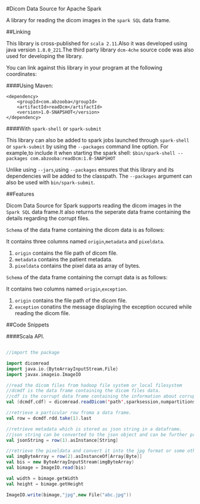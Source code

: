 #Dicom Data Source for Apache Spark

A library for reading the dicom images in the `spark SQL` data frame.

##Linking 

This library is cross-published for `scala 2.11`.Also it was developed using java version `1.8.0_221`.The third party library
`dcm-4che` source code was also used for developing the library.
 
You can link against this library in your program at the following coordinates:

####Using Maven:
```
<dependency>
    <groupId>com.abzooba</groupId>
    <artifactId>readDcm</artifactId>
    <version>1.0-SNAPSHOT</version>
</dependency>
```

####With `spark-shell` or `spark-submit`

This library can also be added to spark jobs launched through `spark-shell` or `spark-submit` by using the `--packages`
command line option. For example,to include it when starting the spark shell:
    `$bin/spark-shell --packages com.abzooba:readDcm:1.0-SNAPSHOT`
    
Unlike using `--jars`,using `--packages` ensures that this library and its dependencies will be added to the classpath.
The `--packages` argument can also be used with `bin/spark-submit`.

##Features

Dicom Data Source for Spark supports reading the dicom images in the `Spark SQL` data frame.It also returns the seperate 
data frame containing the details regarding the corrupt files.

`Schema`  of the data frame containing the dicom data is as follows:

It contains three columns named `origin`,`metadata` and `pixeldata`.

1. `origin` contains the file path of dicom file.
2. `metadata` contains the patient metadata.
3. `pixeldata` contains the pixel data as array of bytes.

`Schema` of the data frame containing the corrupt data is as follows:

It contains two columns named `origin`,`exception`.

1. `origin` contains the file path of the dicom file.
2. `exception` conatins the message displaying the exception occured while reading the dicom file.

##Code Snippets 

####Scala API.

```scala

//import the package

import dicomread
import java.io.{ByteArrayInputStream,File}
import javax.imageio.ImageIO

//read the dicom files from hadoop file system or local filesystem
//dcmdf is the data frame containing the dicom files data.
//cdf is the corrupt data frame containing the information about corrupt file.
val (dcmdf,cdf) = dicomread.readDicom('path',sparksession,numpartitions)

//retrieve a particular row froma a data frame.
val row = dcmdf.rdd.take(1).last

//retrieve metadata which is stored as json string in a dataframe.
//json string can be converted to the json object and can be further processed using appropriate library.
val jsonString = row(1).asInstance[String]

//retrieve the pixeldata and convert it into the jpg format or some other format.
val imgByteArray = row(2).asInstanceOf[Array[Byte]]
val bis = new ByteArrayInputStream(imgByteArray)
val bimage = ImageIO.read(bis)

val width = bimage.getWidth
val height = bimage.getHeight

ImageIO.write(bimage,"jpg",new File("abc.jpg"))
```





